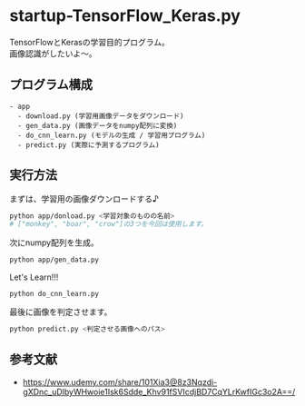 # startup-TensorFlow_Keras.py

TensorFlowとKerasの学習目的プログラム。  
画像認識がしたいよ～。  

## プログラム構成

```dir
- app
  - download.py (学習用画像データをダウンロード)
  - gen_data.py (画像データをnumpy配列に変換)
  - do_cnn_learn.py (モデルの生成 / 学習用プログラム)
  - predict.py (実際に予測するプログラム)
```

## 実行方法

まずは、学習用の画像ダウンロードする♪  

```bash
python app/donload.py <学習対象のものの名前>
# ["monkey", "boar", "crow"]の3つを今回は使用します。
```

次にnumpy配列を生成。  

```bash
python app/gen_data.py
```

Let's Learn!!!  

```shell
python do_cnn_learn.py
```

最後に画像を判定させます。

```bash
python predict.py <判定させる画像へのパス>
```

## 参考文献

- <https://www.udemy.com/share/101Xia3@8z3Nqzdi-gXDnc_uDlbyWHwoie1Isk6Sdde_Khv91fSVIcdjBD7CqYLrKwfIGc3o2A==/>
